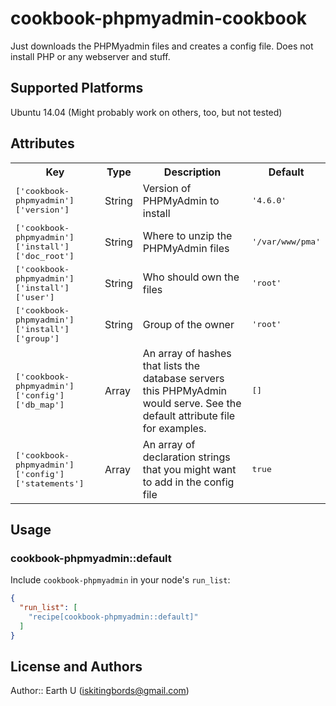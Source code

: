 # cookbook-phpmyadmin-cookbook

Just downloads the PHPMyadmin files and creates a config file. Does not install PHP or any webserver and stuff.

## Supported Platforms

Ubuntu 14.04 (Might probably work on others, too, but not tested)

## Attributes

<table>
  <tr>
    <th>Key</th>
    <th>Type</th>
    <th>Description</th>
    <th>Default</th>
  </tr>
  <tr>
    <td><tt>['cookbook-phpmyadmin']['version']</tt></td>
    <td>String</td>
    <td>Version of PHPMyAdmin to install</td>
    <td><tt>'4.6.0'</tt></td>
  </tr>
  <tr>
    <td><tt>['cookbook-phpmyadmin']['install']['doc_root']</tt></td>
    <td>String</td>
    <td>Where to unzip the PHPMyAdmin files</td>
    <td><tt>'/var/www/pma'</tt></td>
  </tr>
  <tr>
    <td><tt>['cookbook-phpmyadmin']['install']['user']</tt></td>
    <td>String</td>
    <td>Who should own the files</td>
    <td><tt>'root'</tt></td>
  </tr>
  <tr>
    <td><tt>['cookbook-phpmyadmin']['install']['group']</tt></td>
    <td>String</td>
    <td>Group of the owner</td>
    <td><tt>'root'</tt></td>
  </tr>
  <tr>
    <td><tt>['cookbook-phpmyadmin']['config']['db_map']</tt></td>
    <td>Array</td>
    <td>An array of hashes that lists the database servers this PHPMyAdmin would serve. See the default attribute file for examples.</td>
    <td><tt>[]</tt></td>
  </tr>
  <tr>
    <td><tt>['cookbook-phpmyadmin']['config']['statements']</tt></td>
    <td>Array</td>
    <td>An array of declaration strings that you might want to add in the config file</td>
    <td><tt>true</tt></td>
  </tr>
</table>

## Usage

### cookbook-phpmyadmin::default

Include `cookbook-phpmyadmin` in your node's `run_list`:

```json
{
  "run_list": [
    "recipe[cookbook-phpmyadmin::default]"
  ]
}
```

## License and Authors

Author:: Earth U (<iskitingbords@gmail.com>)
